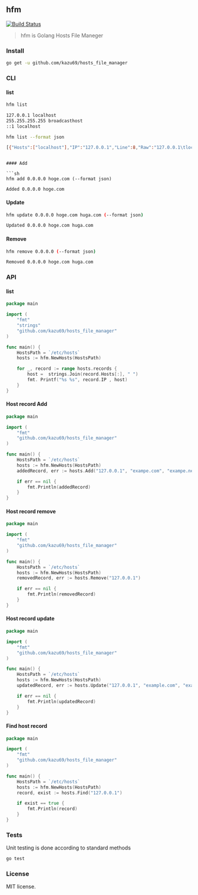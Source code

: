 ## hfm

[![Build Status](https://travis-ci.org/kazu69/hosts_file_manager.svg?branch=master)](https://travis-ci.org/kazu69/hosts_file_manager)

> hfm is Golang Hosts File Maneger

### Install

```sh
go get -u github.com/kazu69/hosts_file_manager
```

### CLI

#### list

```sh
hfm list

127.0.0.1 localhost
255.255.255.255 broadcasthost
::1 localhost

hfm list --format json

[{"Hosts":["localhost"],"IP":"127.0.0.1","Line":8,"Raw":"127.0.0.1\tlocalhost"},{"Hosts":["broadcasthost"],"IP":"255.255.255.255","Line":9,"Raw":"255.255.255.255\tbroadcasthost"},{"Hosts":["localhost"],"IP":"::1","Line":10,"Raw":"::1 localhost "}]
```


```

#### Add

```sh
hfm add 0.0.0.0 hoge.com (--format json)

Added 0.0.0.0 hoge.com
```

#### Update

```sh
hfm update 0.0.0.0 hoge.com huga.com (--format json)

Updated 0.0.0.0 hoge.com huga.com
```

#### Remove

```sh
hfm remove 0.0.0.0 (--format json)

Removed 0.0.0.0 hoge.com huga.com
```

### API

#### list

```go
package main

import (
    "fmt"
    "strings"
    "github.com/kazu69/hosts_file_manager"
)

func main() {
    HostsPath = `/etc/hosts`
    hosts := hfm.NewHosts(HostsPath)

    for _, record := range hosts.records {
        host =  strings.Join(record.Hosts[:], " ")
        fmt. Printf("%s %s", record.IP , host)
    }
}
```

#### Host record Add

```go
package main

import (
    "fmt"
    "github.com/kazu69/hosts_file_manager"
)

func main() {
    HostsPath = `/etc/hosts`
    hosts := hfm.NewHosts(HostsPath)
    addedRecord, err := hosts.Add("127.0.0.1", "exampe.com", "exampe.net"))

    if err == nil {
        fmt.Println(addedRecord)
    }
}
```

#### Host record remove

```go
package main

import (
    "fmt"
    "github.com/kazu69/hosts_file_manager"
)

func main() {
    HostsPath = `/etc/hosts`
    hosts := hfm.NewHosts(HostsPath)
    removedRecord, err := hosts.Remove("127.0.0.1")

    if err == nil {
        fmt.Println(removedRecord)
    }
}
```

#### Host record update


```go
package main

import (
    "fmt"
    "github.com/kazu69/hosts_file_manager"
)

func main() {
    HostsPath = `/etc/hosts`
    hosts := hfm.NewHosts(HostsPath)
    updatedRecord, err := hosts.Update("127.0.0.1", "example.com", "example.net")

    if err == nil {
        fmt.Println(updatedRecord)
    }
}
```

#### Find host record

```go
package main

import (
    "fmt"
    "github.com/kazu69/hosts_file_manager"
)

func main() {
    HostsPath = `/etc/hosts`
    hosts := hfm.NewHosts(HostsPath)
    record, exist := hosts.Find("127.0.0.1")

    if exist == true {
        fmt.Println(record)
    }
}
```

### Tests

Unit testing is done according to standard methods

```sh
go test
```

### License

MIT license.

